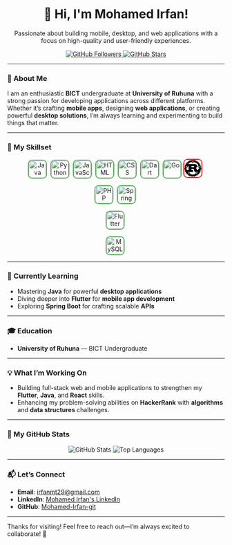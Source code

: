 <div align="center">
  <h1>👋 Hi, I'm Mohamed Irfan!</h1>
  <p>Passionate about building mobile, desktop, and web applications with a focus on high-quality and user-friendly experiences.</p>
  
  <a href="https://github.com/Mohamed-Irfan-git">
    <img src="https://img.shields.io/github/followers/Mohamed-Irfan-git?label=Follow&style=flat&color=blue&labelColor=green&logo=github&logoColor=white" alt="GitHub Followers" />
  </a>
  <a href="https://github.com/Mohamed-Irfan-git?tab=repositories">
    <img src="https://img.shields.io/github/stars/Mohamed-Irfan-git?style=flat&color=yellow&labelColor=purple&logo=github&logoColor=black" alt="GitHub Stars" />
  </a>
  <hr>
</div>

### 🚀 About Me
I am an enthusiastic **BICT** undergraduate at **University of Ruhuna** with a strong passion for developing applications across different platforms. Whether it’s crafting **mobile apps**, designing **web applications**, or creating powerful **desktop solutions**, I’m always learning and experimenting to build things that matter.

---

### 🔧 My Skillset
<div align="center">
  <img src="https://cdn.jsdelivr.net/gh/devicons/devicon/icons/java/java-original.svg" title="Java" width="40" height="40" style="border: 2px solid #4CAF50; border-radius: 10px;"/>&nbsp;
  <img src="https://cdn.jsdelivr.net/gh/devicons/devicon/icons/python/python-original.svg" title="Python" width="40" height="40" style="border: 2px solid #4CAF50; border-radius: 10px;"/>&nbsp;
  <img src="https://cdn.jsdelivr.net/gh/devicons/devicon/icons/javascript/javascript-original.svg" title="JavaScript" width="40" height="40" style="border: 2px solid #4CAF50; border-radius: 10px;"/>&nbsp;
  <img src="https://cdn.jsdelivr.net/gh/devicons/devicon/icons/html5/html5-original.svg" title="HTML" width="40" height="40" style="border: 2px solid #4CAF50; border-radius: 10px;"/>&nbsp;
  <img src="https://cdn.jsdelivr.net/gh/devicons/devicon/icons/css3/css3-original.svg" title="CSS" width="40" height="40" style="border: 2px solid #4CAF50; border-radius: 10px;"/>&nbsp;
  <img src="https://cdn.jsdelivr.net/gh/devicons/devicon/icons/dart/dart-original.svg" title="Dart" width="40" height="40" style="border: 2px solid #4CAF50; border-radius: 10px;"/>&nbsp;
 
 <img src="https://cdn.jsdelivr.net/gh/devicons/devicon/icons/go/go-original-wordmark.svg" title="Go" width="40" height="40" style="border: 2px solid #4CAF50; border-radius: 10px;"/>
<img src="https://raw.githubusercontent.com/devicons/devicon/master/icons/rust/rust-original.svg" title="Rust" width="40" height="40" style="border: 2px solid #FF0000; border-radius: 10px;"/>&nbsp;

  <img src="https://cdn.jsdelivr.net/gh/devicons/devicon/icons/php/php-original.svg" title="PHP" width="40" height="40" style="border: 2px solid #4CAF50; border-radius: 10px;"/>&nbsp;
  <img src="https://cdn.jsdelivr.net/gh/devicons/devicon/icons/spring/spring-original.svg" title="Spring Boot" width="40" height="40" style="border: 2px solid #4CAF50; border-radius: 10px;"/>&nbsp;

<img src="https://cdn.jsdelivr.net/gh/devicons/devicon/icons/flutter/flutter-original.svg" title="Flutter" width="40" height="40" style="border: 2px solid #4CAF50; border-radius: 10px;"/>&nbsp;

<img src="https://cdn.jsdelivr.net/gh/devicons/devicon/icons/mysql/mysql-original.svg" title="MySQL" width="40" height="40" style="border: 2px solid #4CAF50; border-radius: 10px;"/>&nbsp;
</div>

---

### 🧠 Currently Learning
- Mastering **Java** for powerful **desktop applications**
- Diving deeper into **Flutter** for **mobile app development**
- Exploring **Spring Boot** for crafting scalable **APIs**

---

### 🎓 Education
- **University of Ruhuna** — BICT Undergraduate

---

### 💡 What I’m Working On
- Building full-stack web and mobile applications to strengthen my **Flutter**, **Java**, and **React** skills.
- Enhancing my problem-solving abilities on **HackerRank** with **algorithms** and **data structures** challenges.

---

### 🌟 My GitHub Stats
<div align="center">
  <img src="https://github-readme-stats.vercel.app/api?username=Mohamed-Irfan-git&show_icons=true&theme=radical&count_private=true" alt="GitHub Stats" />
  <img src="https://github-readme-stats.vercel.app/api/top-langs/?username=Mohamed-Irfan-git&layout=compact&theme=radical&count_private=true" alt="Top Languages" />
</div>

---

### 📬 Let’s Connect
- **Email**: irfanmt29@gmail.com
- **LinkedIn**: [Mohamed Irfan's LinkedIn](https://www.linkedin.com/in/mohamed-irfan-293882325)
- **GitHub**: [Mohamed-Irfan-git](https://github.com/Mohamed-Irfan-git)

---

Thanks for visiting! Feel free to reach out—I’m always excited to collaborate! 🚀
